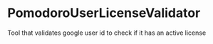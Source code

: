 # PomodoroUserLicenseValidator

Tool that validates google user id to check if it has an active license
